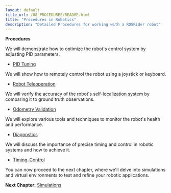 ```yaml
---
layout: default
title_url: /08_PROCEDURES/README.html
title: "Procedures in Robotics"
description: "Detailed Procedures for working with a ROSRider robot"
---
```


__Procedures__

We will demonstrate how to optimize the robot's control system by adjusting PID parameters.

- [PID Tuning](01_PID/README.md)

We will show how to remotely control the robot using a joystick or keyboard.

- [Robot Teleoperation](02_TELEOP/README.md)

We will verify the accuracy of the robot's self-localization system by comparing it to ground truth observations.

- [Odometry Validation](03_ODOMETRY/README.md)

We will explore various tools and techniques to monitor the robot's health and performance.

- [Diagnostics](04_DIAGNOSTICS/README.md)

 We will discuss the importance of precise timing and control in robotic systems and how to achieve it.

- [Timing-Control](05_TIMING/README.md)

You can now proceed to the next chapter, where we'll delve into simulations and virtual environments to test and refine your robotic applications.

__Next Chapter:__ [Simulations](../09_SIMULATIONS/README.md)